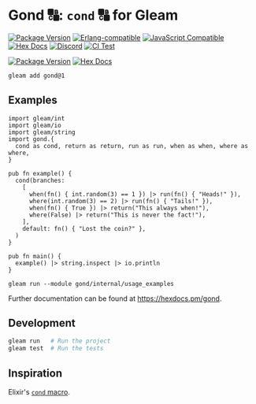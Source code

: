 # Gond 🔠: `cond` 🔠 for Gleam

[![Package <a href="https://github.com/inoas/gleam-gond/releases"><img src="https://img.shields.io/github/release/inoas/gleam-gond" alt="GitHub release"></a> Version](https://img.shields.io/hexpm/v/given)](https://hex.pm/packages/given)
[![Erlang-compatible](https://img.shields.io/badge/target-erlang-b83998)](https://www.erlang.org/)
[![JavaScript Compatible](https://img.shields.io/badge/target-javascript-f3e155)](https://en.wikipedia.org/wiki/JavaScript)
[![Hex Docs](https://img.shields.io/badge/hex-docs-ffaff3)](https://hexdocs.pm/given/)
[![Discord](https://img.shields.io/discord/768594524158427167?label=discord%20chat&amp;color=5865F2)](https://discord.gg/Fm8Pwmy)
[![CI Test](https://github.com/inoas/gleam-gond/actions/workflows/test.yml/badge.svg?branch=main&amp;event=push)](https://github.com/inoas/gleam-gond/actions/workflows/test.yml)

[![Package Version](https://img.shields.io/hexpm/v/gond)](https://hex.pm/packages/gond)
[![Hex Docs](https://img.shields.io/badge/hex-docs-ffaff3)](https://hexdocs.pm/gond/)

```sh
gleam add gond@1
```

## Examples

```gleam
import gleam/int
import gleam/io
import gleam/string
import gond.{
  cond as cond, return as return, run as run, when as when, where as where,
}

pub fn example() {
  cond(branches:
    [
      when(fn() { int.random(3) == 1 }) |> run(fn() { "Heads!" }),
      where(int.random(3) == 2) |> run(fn() { "Tails!" }),
      when(fn() { True }) |> return("This always when!"),
      where(False) |> return("This is never the fact!"),
    ],
    default: fn() { "Lost the coin?" },
  )
}

pub fn main() {
  example() |> string.inspect |> io.println
}

```

```shell
gleam run --module gond/internal/usage_examples
```

Further documentation can be found at <https://hexdocs.pm/gond>.

## Development

```sh
gleam run   # Run the project
gleam test  # Run the tests
```

## Inspiration

Elixir's [`cond` macro](https://hexdocs.pm/elixir/case-cond-and-if.html#cond).
